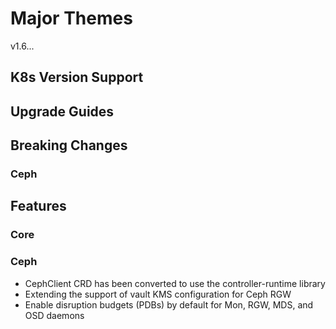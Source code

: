 # Major Themes

v1.6...

## K8s Version Support

## Upgrade Guides

## Breaking Changes

### Ceph

## Features

### Core

### Ceph

* CephClient CRD has been converted to use the controller-runtime library
* Extending the support of vault KMS configuration for Ceph RGW
* Enable disruption budgets (PDBs) by default for Mon, RGW, MDS, and OSD daemons
